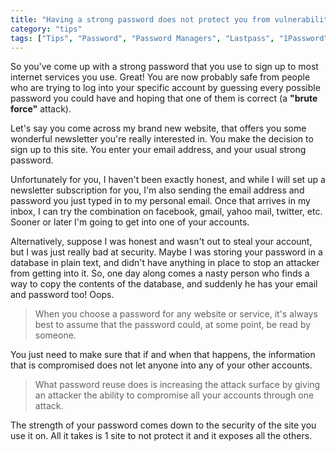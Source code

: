 ```yaml
---
title: "Having a strong password does not protect you from vulnerabilities relating to password reuse"
category: "tips"
tags: ["Tips", "Password", "Password Managers", "Lastpass", "1Password"]
---
```


So you've come up with a strong password that you use to sign up to most internet services you use. Great! You are now 
probably safe from people who are trying to log into your specific account by guessing every possible password you 
could have and hoping that one of them is correct (a **"brute force"** attack).

Let's say you come across my brand new website, that offers you some wonderful newsletter you're really interested in. 
You make the decision to sign up to this site. You enter your email address, and your usual strong password.

Unfortunately for you, I haven't been exactly honest, and while I will set up a newsletter subscription for you, 
I'm also sending the email address and password you just typed in to my personal email. Once that arrives in my inbox, 
I can try the combination on facebook, gmail, yahoo mail, twitter, etc. Sooner or later I'm going to get into one of 
your accounts.

Alternatively, suppose I was honest and wasn't out to steal your account, but I was just really bad at security. Maybe 
I was storing your password in a database in plain text, and didn't have anything in place to stop an attacker from 
getting into it. So, one day along comes a nasty person who finds a way to copy the contents of the database, and 
suddenly he has your email and password too! Oops.

> When you choose a password for any website or service, it's always best to assume that the password could, at some 
point, be read by someone.

You just need to make sure that if and when that happens, the information that is compromised does not let anyone into 
any of your other accounts.

> What password reuse does is increasing the attack surface by giving an attacker the ability to compromise all your 
accounts through one attack.

The strength of your password comes down to the security of the site you use it on. All it takes is 1 site to not 
protect it and it exposes all the others. 